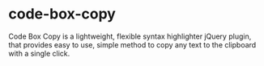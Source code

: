 # code-box-copy
Code Box Copy is a lightweight, flexible syntax highlighter jQuery plugin, that provides easy to use, simple method to copy any text to the clipboard with a single click.
